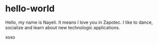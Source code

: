 # hello-world

Hello, my name is Nayeli. It means I love you in Zapotec.
I like to dance, socialize and learn about new technologic applications.

xoxo
